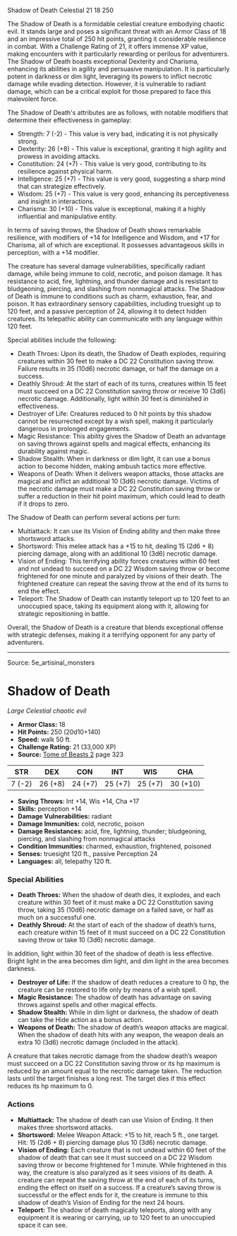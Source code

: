 <MonsterName/>Shadow of Death</MonsterName>
<CreatureType/>Celestial</CreatureType>
<CR/>21</CR>
<AC/>18</AC>
<HP/>250</HP>
<summary>The Shadow of Death is a formidable celestial creature embodying chaotic evil. It stands large and poses a significant threat with an Armor Class of 18 and an impressive total of 250 hit points, granting it considerable resilience in combat. With a Challenge Rating of 21, it offers immense XP value, making encounters with it particularly rewarding or perilous for adventurers. The Shadow of Death boasts exceptional Dexterity and Charisma, enhancing its abilities in agility and persuasive manipulation. It is particularly potent in darkness or dim light, leveraging its powers to inflict necrotic damage while evading detection. However, it is vulnerable to radiant damage, which can be a critical exploit for those prepared to face this malevolent force.</summary>

<detail>

The Shadow of Death's attributes are as follows, with notable modifiers that determine their effectiveness in gameplay:
- Strength: 7 (-2) - This value is very bad, indicating it is not physically strong.
- Dexterity: 26 (+8) - This value is exceptional, granting it high agility and prowess in avoiding attacks.
- Constitution: 24 (+7) - This value is very good, contributing to its resilience against physical harm.
- Intelligence: 25 (+7) - This value is very good, suggesting a sharp mind that can strategize effectively.
- Wisdom: 25 (+7) - This value is very good, enhancing its perceptiveness and insight in interactions.
- Charisma: 30 (+10) - This value is exceptional, making it a highly influential and manipulative entity.

In terms of saving throws, the Shadow of Death shows remarkable resilience, with modifiers of +14 for Intelligence and Wisdom, and +17 for Charisma, all of which are exceptional. It possesses advantageous skills in perception, with a +14 modifier.

The creature has several damage vulnerabilities, specifically radiant damage, while being immune to cold, necrotic, and poison damage. It has resistance to acid, fire, lightning, and thunder damage and is resistant to bludgeoning, piercing, and slashing from nonmagical attacks. The Shadow of Death is immune to conditions such as charm, exhaustion, fear, and poison. It has extraordinary sensory capabilities, including truesight up to 120 feet, and a passive perception of 24, allowing it to detect hidden creatures. Its telepathic ability can communicate with any language within 120 feet.

Special abilities include the following:
- Death Throes: Upon its death, the Shadow of Death explodes, requiring creatures within 30 feet to make a DC 22 Constitution saving throw. Failure results in 35 (10d6) necrotic damage, or half the damage on a success.
- Deathly Shroud: At the start of each of its turns, creatures within 15 feet must succeed on a DC 22 Constitution saving throw or receive 10 (3d6) necrotic damage. Additionally, light within 30 feet is diminished in effectiveness.
- Destroyer of Life: Creatures reduced to 0 hit points by this shadow cannot be resurrected except by a wish spell, making it particularly dangerous in prolonged engagements.
- Magic Resistance: This ability gives the Shadow of Death an advantage on saving throws against spells and magical effects, enhancing its durability against magic.
- Shadow Stealth: When in darkness or dim light, it can use a bonus action to become hidden, making ambush tactics more effective.
- Weapons of Death: When it delivers weapon attacks, those attacks are magical and inflict an additional 10 (3d6) necrotic damage. Victims of the necrotic damage must make a DC 22 Constitution saving throw or suffer a reduction in their hit point maximum, which could lead to death if it drops to zero.

The Shadow of Death can perform several actions per turn:
- Multiattack: It can use its Vision of Ending ability and then make three shortsword attacks.
- Shortsword: This melee attack has a +15 to hit, dealing 15 (2d6 + 8) piercing damage, along with an additional 10 (3d6) necrotic damage.
- Vision of Ending: This terrifying ability forces creatures within 60 feet and not undead to succeed on a DC 22 Wisdom saving throw or become frightened for one minute and paralyzed by visions of their death. The frightened creature can repeat the saving throw at the end of its turns to end the effect.
- Teleport: The Shadow of Death can instantly teleport up to 120 feet to an unoccupied space, taking its equipment along with it, allowing for strategic repositioning in battle.

Overall, the Shadow of Death is a creature that blends exceptional offense with strategic defenses, making it a terrifying opponent for any party of adventurers.</detail>



---

Source: 5e_artisinal_monsters

# Shadow of Death

*Large* *Celestial* *chaotic evil*

- **Armor Class:** 18
- **Hit Points:** 250 (20d10+140)
- **Speed:** walk 50 ft.
- **Challenge Rating:** 21 (33,000 XP)
- **Source:** [Tome of Beasts 2](https://koboldpress.com/kpstore/product/tome-of-beasts-2-for-5th-edition) page 323

| STR | DEX | CON | INT | WIS | CHA |
| --- | --- | --- | --- | --- | --- |
| 7 (-2) | 26 (+8) | 24 (+7) | 25 (+7) | 25 (+7) | 30 (+10) |

- **Saving Throws**: Int +14, Wis +14, Cha +17
- **Skills:** perception +14
- **Damage Vulnerabilities:** radiant
- **Damage Immunities:** cold, necrotic, poison
- **Damage Resistances:** acid, fire, lightning, thunder; bludgeoning, piercing, and slashing from nonmagical attacks
- **Condition Immunities:** charmed, exhaustion, frightened, poisoned
- **Senses:** truesight 120 ft., passive Perception 24
- **Languages:** all, telepathy 120 ft.

### Special Abilities

- **Death Throes:** When the shadow of death dies, it explodes, and each creature within 30 feet of it must make a DC 22 Constitution saving throw, taking 35 (10d6) necrotic damage on a failed save, or half as much on a successful one.
- **Deathly Shroud:** At the start of each of the shadow of death’s turns, each creature within 15 feet of it must succeed on a DC 22 Constitution saving throw or take 10 (3d6) necrotic damage.

In addition, light within 30 feet of the shadow of death is less effective. Bright light in the area becomes dim light, and dim light in the area becomes darkness.
- **Destroyer of Life:** If the shadow of death reduces a creature to 0 hp, the creature can be restored to life only by means of a wish spell.
- **Magic Resistance:** The shadow of death has advantage on saving throws against spells and other magical effects.
- **Shadow Stealth:** While in dim light or darkness, the shadow of death can take the Hide action as a bonus action.
- **Weapons of Death:** The shadow of death’s weapon attacks are magical. When the shadow of death hits with any weapon, the weapon deals an extra 10 (3d6) necrotic damage (included in the attack).

A creature that takes necrotic damage from the shadow death’s weapon must succeed on a DC 22 Constitution saving throw or its hp maximum is reduced by an amount equal to the necrotic damage taken. The reduction lasts until the target finishes a long rest. The target dies if this effect reduces its hp maximum to 0.

### Actions

- **Multiattack:** The shadow of death can use Vision of Ending. It then makes three shortsword attacks.
- **Shortsword:** Melee Weapon Attack: +15 to hit, reach 5 ft., one target. Hit: 15 (2d6 + 8) piercing damage plus 10 (3d6) necrotic damage.
- **Vision of Ending:** Each creature that is not undead within 60 feet of the shadow of death that can see it must succeed on a DC 22 Wisdom saving throw or become frightened for 1 minute. While frightened in this way, the creature is also paralyzed as it sees visions of its death. A creature can repeat the saving throw at the end of each of its turns, ending the effect on itself on a success. If a creature’s saving throw is successful or the effect ends for it, the creature is immune to this shadow of death’s Vision of Ending for the next 24 hours.
- **Teleport:** The shadow of death magically teleports, along with any equipment it is wearing or carrying, up to 120 feet to an unoccupied space it can see.




